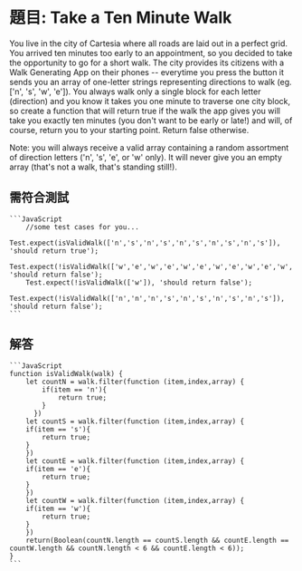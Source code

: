 # 題目: Take a Ten Minute Walk
You live in the city of Cartesia where all roads are laid out in a perfect grid. You arrived ten minutes too early to an appointment, so you decided to take the opportunity to go for a short walk. The city provides its citizens with a Walk Generating App on their phones -- everytime you press the button it sends you an array of one-letter strings representing directions to walk (eg. ['n', 's', 'w', 'e']). You always walk only a single block for each letter (direction) and you know it takes you one minute to traverse one city block, so create a function that will return true if the walk the app gives you will take you exactly ten minutes (you don't want to be early or late!) and will, of course, return you to your starting point. Return false otherwise.

Note: you will always receive a valid array containing a random assortment of direction letters ('n', 's', 'e', or 'w' only). It will never give you an empty array (that's not a walk, that's standing still!).

## 需符合測試
    ```JavaScript
        //some test cases for you...
        Test.expect(isValidWalk(['n','s','n','s','n','s','n','s','n','s']), 'should return true');
        Test.expect(!isValidWalk(['w','e','w','e','w','e','w','e','w','e','w','e']), 'should return false');
        Test.expect(!isValidWalk(['w']), 'should return false');
        Test.expect(!isValidWalk(['n','n','n','s','n','s','n','s','n','s']), 'should return false');
    ```
## 解答
    ```JavaScript
    function isValidWalk(walk) {
        let countN = walk.filter(function (item,index,array) {
            if(item == 'n'){
                return true;
            }
          })
        let countS = walk.filter(function (item,index,array) {
        if(item == 's'){
            return true;
        }
        })
        let countE = walk.filter(function (item,index,array) {
        if(item == 'e'){
            return true;
        }
        })
        let countW = walk.filter(function (item,index,array) {
        if(item == 'w'){
            return true;
        }
        })
        return(Boolean(countN.length == countS.length && countE.length == countW.length && countN.length < 6 && countE.length < 6));
    }
    ```

